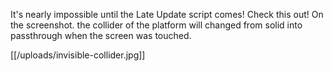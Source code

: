 It's nearly impossible until the Late Update script comes! Check this out! On the screenshot. the collider of the platform will changed from solid into passthrough when the screen was touched.

[[/uploads/invisible-collider.jpg]]